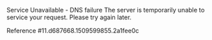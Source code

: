 Service Unavailable - DNS failure The server is temporarily unable to service your request. Please try again later.

Reference #11.d687668.1509599855.2a1fee0c